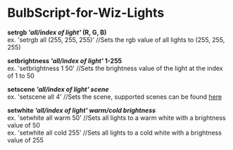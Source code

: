 # BulbScript-for-Wiz-Lights
**setrgb *'all/index of light'* (R, G, B)** <br>
ex. 'setrgb all (255, 255, 255)' //Sets the rgb value of all lights to (255, 255, 255) <br>

**setbrightness *'all/index of light'* 1-255** <br>
ex. 'setbrightness 1 50' //Sets the brightness value of the light at the index of 1 to 50 <br>

**setscene *'all/index of light'* *scene*** <br>
ex. 'setscene all 4' //Sets the scene, supported scenes can be found [here](https://github.com/sbidy/pywizlight/blob/master/pywizlight/scenes.py) <br>

**setwhite *'all/index of light'* *warm/cold* *brightness*** <br>
ex. 'setwhite all warm 50' //Sets all lights to a warm white with a brightness value of 50 <br>
ex. 'setwhite all cold 255' //Sets all lights to a cold white with a brightness value of 255 <br>
